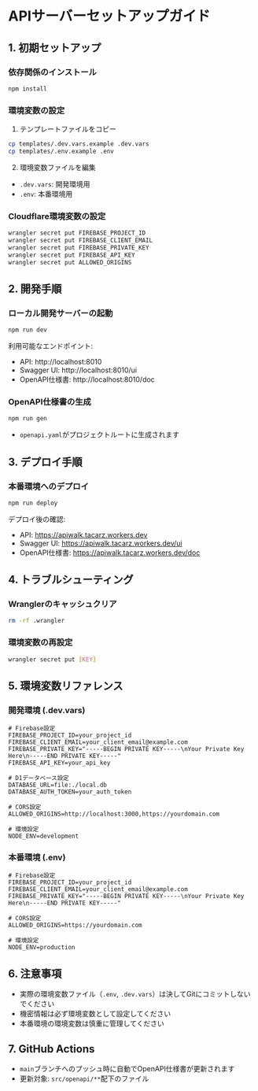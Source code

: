 # APIサーバーセットアップガイド

## 1. 初期セットアップ

### 依存関係のインストール

```bash
npm install
```

### 環境変数の設定

1. テンプレートファイルをコピー

```bash
cp templates/.dev.vars.example .dev.vars
cp templates/.env.example .env
```

2. 環境変数ファイルを編集

- `.dev.vars`: 開発環境用
- `.env`: 本番環境用

### Cloudflare環境変数の設定

```bash
wrangler secret put FIREBASE_PROJECT_ID
wrangler secret put FIREBASE_CLIENT_EMAIL
wrangler secret put FIREBASE_PRIVATE_KEY
wrangler secret put FIREBASE_API_KEY
wrangler secret put ALLOWED_ORIGINS
```

## 2. 開発手順

### ローカル開発サーバーの起動

```bash
npm run dev
```

利用可能なエンドポイント:

- API: http://localhost:8010
- Swagger UI: http://localhost:8010/ui
- OpenAPI仕様書: http://localhost:8010/doc

### OpenAPI仕様書の生成

```bash
npm run gen
```

- `openapi.yaml`がプロジェクトルートに生成されます

## 3. デプロイ手順

### 本番環境へのデプロイ

```bash
npm run deploy
```

デプロイ後の確認:

- API: https://apiwalk.tacarz.workers.dev
- Swagger UI: https://apiwalk.tacarz.workers.dev/ui
- OpenAPI仕様書: https://apiwalk.tacarz.workers.dev/doc

## 4. トラブルシューティング

### Wranglerのキャッシュクリア

```bash
rm -rf .wrangler
```

### 環境変数の再設定

```bash
wrangler secret put [KEY]
```

## 5. 環境変数リファレンス

### 開発環境 (.dev.vars)

```plaintext
# Firebase設定
FIREBASE_PROJECT_ID=your_project_id
FIREBASE_CLIENT_EMAIL=your_client_email@example.com
FIREBASE_PRIVATE_KEY="-----BEGIN PRIVATE KEY-----\nYour Private Key Here\n-----END PRIVATE KEY-----"
FIREBASE_API_KEY=your_api_key

# D1データベース設定
DATABASE_URL=file:./local.db
DATABASE_AUTH_TOKEN=your_auth_token

# CORS設定
ALLOWED_ORIGINS=http://localhost:3000,https://yourdomain.com

# 環境設定
NODE_ENV=development
```

### 本番環境 (.env)

```plaintext
# Firebase設定
FIREBASE_PROJECT_ID=your_project_id
FIREBASE_CLIENT_EMAIL=your_client_email@example.com
FIREBASE_PRIVATE_KEY="-----BEGIN PRIVATE KEY-----\nYour Private Key Here\n-----END PRIVATE KEY-----"

# CORS設定
ALLOWED_ORIGINS=https://yourdomain.com

# 環境設定
NODE_ENV=production
```

## 6. 注意事項

- 実際の環境変数ファイル（`.env`, `.dev.vars`）は決してGitにコミットしないでください
- 機密情報は必ず環境変数として設定してください
- 本番環境の環境変数は慎重に管理してください

## 7. GitHub Actions

- `main`ブランチへのプッシュ時に自動でOpenAPI仕様書が更新されます
- 更新対象: `src/openapi/**`配下のファイル
